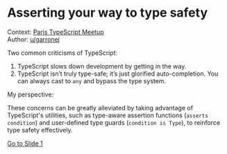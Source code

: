 # Asserting your way to type safety

Context: [Paris TypeScript Meetup](https://www.meetup.com/paris-typescript/events/303407468/?eventOrigin=group_upcoming_events)  
Author: [u/garronej](https://github.com/garronej)

Two common criticisms of TypeScript:

1. TypeScript slows down development by getting in the way.
2. TypeScript isn’t truly type-safe; it’s just glorified auto-completion. You can always cast to `any` and bypass the type system.

My perspective:

These concerns can be greatly alleviated by taking advantage of TypeScript's utilities, such as type-aware assertion functions (`asserts condition`) and user-defined type guards (`condition is Type`), to reinforce type safety effectively.

[Go to Slide 1](/src/slide1.ts)
